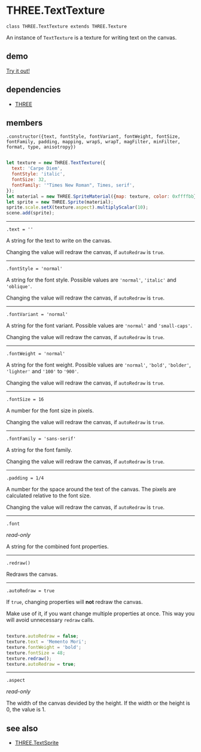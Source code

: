 # THREE.TextTexture

`class THREE.TextTexture extends THREE.Texture`

An instance of `TextTexture` is a texture for writing text on the canvas.

## demo

[Try it out!](https://seregpie.github.io/THREE.TextTexture/)

## dependencies

- [THREE](https://github.com/mrdoob/three.js)

## members

`.constructor({text, fontStyle, fontVariant, fontWeight, fontSize, fontFamily, padding, mapping, wrapS, wrapT, magFilter, minFilter, format, type, anisotropy})`

```javascript

let texture = new THREE.TextTexture({
  text: 'Carpe Diem',
  fontStyle: 'italic',
  fontSize: 32,
  fontFamily: '"Times New Roman", Times, serif',
});
let material = new THREE.SpriteMaterial({map: texture, color: 0xffffbb});
let sprite = new THREE.Sprite(material);
sprite.scale.setX(texture.aspect).multiplyScalar(10);
scene.add(sprite);

```

---

`.text = ''`

A string for the text to write on the canvas.

Changing the value will redraw the canvas, if `autoRedraw` is `true`.

---

`.fontStyle = 'normal'`

A string for the font style. Possible values are `'normal'`, `'italic'` and `'oblique'`.

Changing the value will redraw the canvas, if `autoRedraw` is `true`.

---

`.fontVariant = 'normal'`

A string for the font variant. Possible values are `'normal'` and `'small-caps'`.

Changing the value will redraw the canvas, if `autoRedraw` is `true`.

---

`.fontWeight = 'normal'`

A string for the font weight. Possible values are `'normal'`, `'bold'`, `'bolder'`, `'lighter'` and `'100'` to `'900'`.

Changing the value will redraw the canvas, if `autoRedraw` is `true`.

---

`.fontSize = 16`

A number for the font size in pixels.

Changing the value will redraw the canvas, if `autoRedraw` is `true`.

---

`.fontFamily = 'sans-serif'`

A string for the font family.

Changing the value will redraw the canvas, if `autoRedraw` is `true`.

---

`.padding = 1/4`

A number for the space around the text of the canvas. The pixels are calculated relative to the font size.

Changing the value will redraw the canvas, if `autoRedraw` is `true`.

---

`.font`

*read-only*

A string for the combined font properties.

---

`.redraw()`

Redraws the canvas.

---

`.autoRedraw = true`

If `true`, changing properties will **not** redraw the canvas.

Make use of it, if you want change multiple properties at once. This way you will avoid unnecessary `redraw` calls.

```javascript

texture.autoRedraw = false;
texture.text = 'Memento Mori';
texture.fontWeight = 'bold';
texture.fontSize = 48;
texture.redraw();
texture.autoRedraw = true;

```

---

`.aspect`

*read-only*

The width of the canvas devided by the height. If the width or the height is 0, the value is 1.

## see also

- [THREE.TextSprite](https://github.com/SeregPie/THREE.TextSprite)
